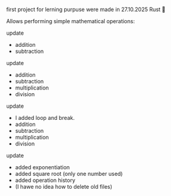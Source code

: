 first project for lerning purpuse were made in 27.10.2025
Rust 🦀

Allows performing simple mathematical operations:

update
 - addition
 - subtraction

update
 - addition
 - subtraction
 - multiplication
 - division

update
 - I added loop and break.
 - addition
 - subtraction
 - multiplication
 - division

update
 - added exponentiation
 - added square root (only one number used)
 - added operation history
 - (I hawe no idea how to delete old files)
